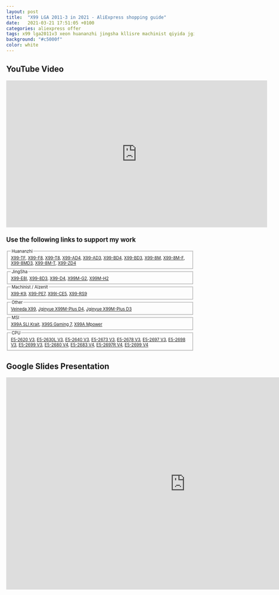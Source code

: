 ```yaml
---
layout: post
title:  "X99 LGA 2011-3 in 2021 - AliExpress shopping guide"
date:   2021-03-21 17:51:05 +0100
categories: aliexpress offer
tags: x99 lga2011v3 xeon huananzhi jingsha kllisre machinist qiyida jginyue
background: "#c5000f"
color: white
---
```


<h2>YouTube Video</h2>
<iframe width="700" height="394" src="https://www.youtube.com/embed/GAg-sReQ8wU" title="YouTube video player" frameborder="0" allow="accelerometer; autoplay; clipboard-write; encrypted-media; gyroscope; picture-in-picture" allowfullscreen></iframe>

<div style="font-size: 80%;">
<h2>Use the following links to support my work</h2>

<fieldset>
    <legend>Huananzhi</legend>
    <a href="https://s.click.aliexpress.com/e/_97l0sq" target="_blank" rel="nofollow">X99-TF</a>,
    <a href="https://s.click.aliexpress.com/e/_9Q1ghs" target="_blank" rel="nofollow">X99-F8</a>,
    <a href="https://s.click.aliexpress.com/e/_A6d3ty" target="_blank" rel="nofollow">X99-T8</a>,
    <a href="https://s.click.aliexpress.com/e/_AZ5Tj0" target="_blank" rel="nofollow">X99-AD4</a>,
    <a href="https://s.click.aliexpress.com/e/_AZ264O" target="_blank" rel="nofollow">X99-AD3</a>,
    <a href="https://s.click.aliexpress.com/e/_98bPVc" target="_blank" rel="nofollow">X99-BD4</a>,
    <a href="https://s.click.aliexpress.com/e/_9xZvl8" target="_blank" rel="nofollow">X99-BD3</a>,
    <a href="https://s.click.aliexpress.com/e/_AaoL7s" target="_blank" rel="nofollow">X99-8M</a>,
    <a href="https://s.click.aliexpress.com/e/_9ADEeE" target="_blank" rel="nofollow">X99-8M-F</a>,
    <a href="https://s.click.aliexpress.com/e/_Af4adg" target="_blank" rel="nofollow">X99-8MD3</a>,
    <a href="https://s.click.aliexpress.com/e/_AdYmyQ" target="_blank" rel="nofollow">X99-8M-T</a>,
    <a href="https://s.click.aliexpress.com/e/_AmEa7y" target="_blank" rel="nofollow">X99-ZD4</a>
</fieldset>

<fieldset>
    <legend>JingSha</legend>
    <a href="https://s.click.aliexpress.com/e/_A3XLJs" target="_blank" rel="nofollow">X99-E8I</a>,
    <a href="https://s.click.aliexpress.com/e/_991sgI" target="_blank" rel="nofollow">X99-8D3</a>,
    <a href="https://s.click.aliexpress.com/e/_AYdD7u" target="_blank" rel="nofollow">X99-D4</a>,
    <a href="https://s.click.aliexpress.com/e/_9woogm" target="_blank" rel="nofollow">X99M-G2</a>,
    <a href="https://s.click.aliexpress.com/e/_9u2xxu" target="_blank" rel="nofollow">X99M-H2</a>
</fieldset>

<fieldset>
    <legend>Machinist / Alzenit</legend>
    <a href="https://s.click.aliexpress.com/e/_AlWyfk" target="_blank" rel="nofollow">X99-K9</a>,
    <a href="https://s.click.aliexpress.com/e/_ABfT18" target="_blank" rel="nofollow">X99-PE7</a>,
    <a href="https://s.click.aliexpress.com/e/_9IV9Pg" target="_blank" rel="nofollow">X99I-CE5</a>,
    <a href="https://s.click.aliexpress.com/e/_AX34aw" target="_blank" rel="nofollow">X99-RS9</a>
</fieldset>

<fieldset>
    <legend>Other</legend>
    <a href="https://s.click.aliexpress.com/e/_An61Fg" target="_blank" rel="nofollow">Veineda X99</a>,
    <a href="https://s.click.aliexpress.com/e/_AoCyyW" target="_blank" rel="nofollow">Jginyue X99M-Plus D4</a>,
    <a href="https://s.click.aliexpress.com/e/_9fp9AO" target="_blank" rel="nofollow">Jginyue X99M-Plus D3</a>
</fieldset>

<fieldset>
    <legend>MSI</legend>
    <a href="https://s.click.aliexpress.com/e/_98owby" target="_blank" rel="nofollow">X99A SLI Krait</a>,
    <a href="https://s.click.aliexpress.com/e/_AcviaS" target="_blank" rel="nofollow">X99S Gaming 7</a>,
    <a href="https://s.click.aliexpress.com/e/_ATjzqQ" target="_blank" rel="nofollow">X99A Mpower</a>
</fieldset>

<fieldset>
    <legend>CPU</legend>
    <a href="https://s.click.aliexpress.com/e/_9780Hu" target="_blank" rel="nofollow">E5-2620 V3</a>,
    <a href="https://s.click.aliexpress.com/e/_9gqjN8" target="_blank" rel="nofollow">E5-2630L V3</a>,
    <a href="https://s.click.aliexpress.com/e/_9jbjpk" target="_blank" rel="nofollow">E5-2640 V3</a>,
    <a href="https://s.click.aliexpress.com/e/_AFPSzu" target="_blank" rel="nofollow">E5-2673 V3</a>,
    <a href="https://s.click.aliexpress.com/e/_9gqjN8" target="_blank" rel="nofollow">E5-2678 V3</a>,
    <a href="https://s.click.aliexpress.com/e/_AZjqHY" target="_blank" rel="nofollow">E5-2697 V3</a>,
    <a href="https://s.click.aliexpress.com/e/_9z7Iho" target="_blank" rel="nofollow">E5-2698 V3</a>,
    <a href="https://s.click.aliexpress.com/e/_Aqnu90" target="_blank" rel="nofollow">E5-2699 V3</a>,
    <a href="https://s.click.aliexpress.com/e/_9gqjN8" target="_blank" rel="nofollow">E5-2680 V4</a>,
    <a href="https://s.click.aliexpress.com/e/_Anpq3U" target="_blank" rel="nofollow">E5-2683 V4</a>,
    <a href="https://s.click.aliexpress.com/e/_ANEsi2" target="_blank" rel="nofollow">E5-2697R V4</a>,
    <a href="https://s.click.aliexpress.com/e/_Ae7pmQ" target="_blank" rel="nofollow">E5-2699 V4</a>
</fieldset>
</div>

<h2>Google Slides Presentation</h2>

<iframe src="https://docs.google.com/presentation/d/e/2PACX-1vQoCnJYpMSSVubJMKMjsnvqClThj8EUtyBTYMSlGg3s6_899Y_FgRGryRffOi_I2IKZIu3NPLJ2c47Z/embed?start=false&loop=false&delayms=60000" frameborder="0" width="960" height="569" allowfullscreen="true" mozallowfullscreen="true" webkitallowfullscreen="true"></iframe>